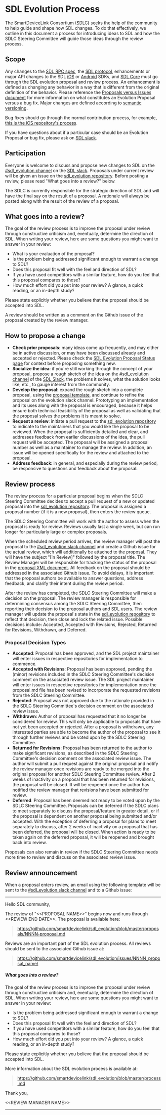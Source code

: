 # SDL Evolution Process
The SmartDeviceLink Consortium (SDLC) seeks the help of the community to help guide and shape how SDL changes. To do that effectively, we outline in this document a process for introducing ideas to SDL and how the SDLC Steering Committee will guide those ideas through the review process.

## Scope
Any changes to the [SDL RPC spec](https://github.com/smartdevicelink/rpc_spec), the [SDL protocol](https://github.com/smartdevicelink/protocol_spec), enhancements or major API changes to the SDL [iOS](https://github.com/smartdevicelink/sdl_ios) or [Android](https://github.com/smartdevicelink/sdl_android) SDKs, and [SDL Core](https://github.com/smartdevicelink/sdl_core) must go through the SDL evolution proposal and review process. An enhancement is defined as changing any behavior in a way that is different from the original definition of the behavior.  Please reference the [Proposals versus Issues document][proposals_versus_issues] for more information on what constitutes an Evolution Proposal versus a bug fix.  Major changes are defined according to [semantic versioning](http://www.semver.org).

Bug fixes should go through the normal contribution process, for example, [this is the iOS repository's process](https://github.com/smartdevicelink/sdl_ios/blob/master/.github/CONTRIBUTING.md).

If you have questions about if a particular case should be an Evolution Proposal or bug fix, please ask on [SDL slack][sdl_slack].

## Participation
Everyone is welcome to discuss and propose new changes to SDL on the [#sdl_evolution channel][sdl_evolution_channel] on the [SDL slack][sdl_slack]. Proposals under current review will be given an issue on the [sdl_evolution repository][sdl_evolution_repo]. Before posting a review, please read "What goes into a review?" below.

The SDLC is currently responsible for the strategic direction of SDL and will have the final say on the result of a proposal. A rationale will always be posted along with the result of the review of a proposal.

## What goes into a review?
The goal of the review process is to improve the proposal under review through constructive criticism and, eventually, determine the direction of SDL. When writing your review, here are some questions you might want to answer in your review:

* What is your evaluation of the proposal?
* Is the problem being addressed significant enough to warrant a change to SDL?
* Does this proposal fit well with the feel and direction of SDL?
* If you have used competitors with a similar feature, how do you feel that this proposal compares to those?
* How much effort did you put into your review? A glance, a quick reading, or an in-depth study?

Please state explicitly whether you believe that the proposal should be accepted into SDL.

A review should be written as a comment on the Github issue of the proposal created by the review manager.

## How to propose a change
* **Check prior proposals**: many ideas come up frequently, and may either be in active discussion, or may have been discussed already and accepted or rejected.  Please check the [SDL Evolution Proposal Status page][sdl_evolution_proposal_status_page] for context before proposing something new.
* **Socialize the idea**: if you're still working through the concept of your proposal, propose a rough sketch of the idea on the [#sdl_evolution channel][sdl_evolution_channel] of the [SDL Slack][sdl_slack], the problems it solves, what the solution looks like, etc., to gauge interest from the community.
* **Develop the proposal**: expand the rough sketch into a complete proposal, using the [proposal template](0000-template.md), and continue to refine the proposal on the evolution slack channel. Prototyping an implementation and its uses along with the proposal is encouraged, because it helps ensure both technical feasibility of the proposal as well as validating that the proposal solves the problems it is meant to solve.
* **Request a review**: initiate a pull request to the [sdl_evolution repository][sdl_evolution_repo] to indicate to the maintainers that you would like the proposal to be reviewed. When the proposal is sufficiently detailed and clear, and addresses feedback from earlier discussions of the idea, the pull request will be accepted. The proposal will be assigned a proposal number as well as a maintainer to manage the review. In addition, an issue will be opened specifically for the review and attached to the proposal.
* **Address feedback**: in general, and especially during the review period, be responsive to questions and feedback about the proposal.

## Review process
The review process for a particular proposal begins when the SDLC Steering Committee decides to accept a pull request of a new or updated proposal into the [sdl_evolution repository][sdl_evolution_repo]. The proposal is assigned a proposal number (if it is a new proposal), then enters the review queue.

The SDLC Steering Committee will work with the author to assess when the proposal is ready for review. Reviews usually last a single week, but can run longer for particularly large or complex proposals.

When the scheduled review period arrives, the review manager will post the proposal to the [#sdl_evolution slack channel][sdl_evolution_channel] and create a Github issue for the actual review, which will additionally be attached to the proposal. They will have the subject "[In Review]" followed by the proposal title. The Review Manager will be responsible for tracking the status of the proposal in the [proposal XML document][sdl_proposals_xml]. All feedback on the proposal should be addressed in the associated Github issue. To avoid delays, it is important that the proposal authors be available to answer questions, address feedback, and clarify their intent during the review period.

After the review has completed, the SDLC Steering Committee will make a decision on the proposal. The review manager is responsible for determining consensus among the SDLC Steering Committee, then reporting their decision to the proposal authors and SDL users. The review manager will update the proposal's state in the [sdl_evolution repository][sdl_evolution_repo] to reflect that decision, then close and lock the related issue. Possible decisions include: Accepted, Accepted with Revisions, Rejected, Returned for Revisions, Withdrawn, and Deferred.

### Proposal Decision Types
- **Accepted**: Proposal has been approved, and the SDL project maintainer will enter issues in respective repositories for implementation to commence.
- **Accepted with Revisions**: Proposal has been approved, pending the (minor) revisions included in the SDLC Steering Committee's decision comment on the associated review issue.  The SDL project maintainer will enter issues in respective repositories for implementation once the proposal.md file has been revised to incorporate the requested revisions from the SDLC Steering Committee.
- **Rejected**: Proposal was not approved due to the rationale provided in the SDLC Steering Committee's decision comment on the associated review issue.
- **Withdrawn**: Author of proposal has requested that it no longer be considered for review.  This will only be applicable to proposals that have not yet been accepted or rejected.  After a proposal is withdrawn, any interested parties are able to become the author of the proposal to see it through further reviews and be voted upon by the SDLC Steering Committee.
- **Returned for Revisions**: Proposal has been returned to the author to make significant revisions, as described in the SDLC Steering Committee's decision comment on the associated review issue.  The author will submit a pull request against the original proposal and notify the review manager once revisions are ready to be merged into the original proposal for another SDLC Steering Committee review.  After 2 weeks of inactivity on a proposal that has been returned for revisions, the proposal will be closed.  It will be reopened once the author has notified the review manager that revisions have been submitted for review.
- **Deferred**: Proposal has been deemed not ready to be voted upon by the SDLC Steering Committee.  Proposals can be deferred if the SDLC plans to meet separately to discuss the proposal/feature in greater detail, or if the proposal is dependent on another proposal being submitted and/or accepted.  With the exception of deferring a proposal for plans to meet separately to discuss, after 2 weeks of inactivity on a proposal that has been deferred, the proposal will be closed.  When action is ready to be taken again on the deferred proposal, it will be reopened and brought back into review.

Proposals can also remain in review if the SDLC Steering Committee needs more time to review and discuss on the associated review issue.

## Review announcement
When a proposal enters review, an email using the following template will be sent to the [#sdl_evolution slack channel][sdl_evolution_channel] and to a Github issue:

---

Hello SDL community,

The review of "\<\<PROPOSAL NAME>>" begins now and runs through \<\<REVIEW
END DATE>>. The proposal is available here:

> <https://github.com/smartdevicelink/sdl_evolution/blob/master/proposals/NNNN-proposal.md>

Reviews are an important part of the SDL evolution process. All reviews
should be sent to the associated Github issue at:

> <https://github.com/smartdevicelink/sdl_evolution/issues/NNNN_proposal_name/>

##### What goes into a review?
The goal of the review process is to improve the proposal under review through constructive criticism and, eventually, determine the direction of SDL. When writing your review, here are some questions you might want to answer in your review:

* Is the problem being addressed significant enough to warrant a change to SDL?
* Does this proposal fit well with the feel and direction of SDL?
* If you have used competitors with a similar feature, how do you feel that this proposal compares to those?
* How much effort did you put into your review? A glance, a quick reading, or an in-depth study?

Please state explicitly whether you believe that the proposal should be accepted into SDL.

More information about the SDL evolution process is available at:

> <https://github.com/smartdevicelink/sdl_evolution/blob/master/process.md>

Thank you,

\<\<REVIEW MANAGER NAME>>

---

[sdl_evolution_repo]: https://github.com/smartdevicelink/sdl_evolution "SDL evolution repository"
[sdl_slack]: http://slack.smartdevicelink.com "SDL slack"
[sdl_evolution_channel]: https://smartdevicelink.slack.com/messages/sdl_evolution/ "#sdl_evolution slack channel"
[sdl_evolution_report_channel]: https://smartdevicelink.slack.com/messages/sdl_evolution_report/ "#sdl_evolution_report slack channel"
[sdl_mailing_list]: https://lists.genivi.org/mailman/listinfo/genivi-smartdevicelink "SDL mailing list"
[sdl_proposals_xml]: https://github.com/smartdevicelink/sdl_evolution/blob/master/proposals.xml "SDL Proposals XML"
[sdl_evolution_proposal_status_page]: https://smartdevicelink.github.io/sdl_evolution/ "SDL Evolution Proposal Status Page"
[proposals_versus_issues]: https://github.com/smartdevicelink/sdl_evolution/blob/master/proposals_versus_issues.md "Proposals versus Issues"

